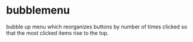 # bubblemenu
bubble up menu which reorganizes buttons by number of times clicked so that the most clicked items rise to the top.
